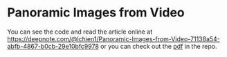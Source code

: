 # Panoramic Images from Video
You can see the code and read the article online at https://deepnote.com/@lchien1/Panoramic-Images-from-Video-71138a54-abfb-4867-b0cb-29e10bfc9978 or you can check out the [pdf](Panoramic%20Images%20from%20Video.pdf) in the repo. 
